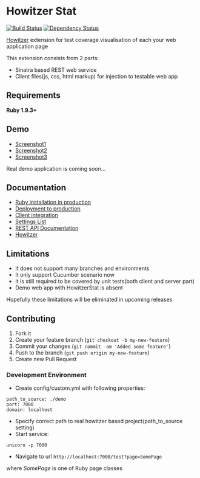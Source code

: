 Howitzer Stat
===============================

[![Build Status](https://travis-ci.org/strongqa/howitzer_stat.png?branch=master)](https://travis-ci.org/strongqa/howitzer_stat)
[![Dependency Status](https://gemnasium.com/romikoops/howitzer_stat.png)](https://gemnasium.com/romikoops/howitzer_stat)

[Howitzer](http://strongqa.github.io/howitzer/) extension for test coverage visualisation of each your web application page

This extension consists from 2 parts:
- Sinatra based REST web service
- Client files(js, css, html markup) for injection to testable web app

## Requirements

**Ruby 1.9.3+**

## Demo

* <a href="https://raw.githubusercontent.com/strongqa/howitzer_stat/gh-pages/images/1_accounts_page.png" target="_blank">Screenshot1</a>
* <a href="https://raw.githubusercontent.com/strongqa/howitzer_stat/gh-pages/images/2_accounts_page_with_stat.png" target="_blank">Screenshot2</a>
* <a href="https://raw.githubusercontent.com/strongqa/howitzer_stat/gh-pages/images/3_accounts_page_with_expanded_stat.png" target="_blank">Screenshot3</a>

Real demo application is coming soon...


## Documentation

* [Ruby installation in production](https://github.com/strongqa/howitzer_stat/wiki/Ruby-installation-in-production)
* [Deployment to production](https://github.com/strongqa/howitzer_stat/wiki/Deployment-to-production)
* [Client integration](https://github.com/strongqa/howitzer_stat/wiki/Client-integration)
* [Settings List](https://github.com/strongqa/howitzer_stat/wiki/Settings-List)
* [REST API Documentation](https://github.com/strongqa/howitzer_stat/wiki/REST-API)
* [Howitzer](http://strongqa.github.io/howitzer)

## Limitations

* It does not support many branches and environments
* It only support Cucumber scenario now
* It is still required to be covered by unit tests(both client and server part)
* Demo web app with HowitzerStat is absent

Hopefully these limitations will be eliminated in upcoming releases

## Contributing

1. Fork it
2. Create your feature branch (`git checkout -b my-new-feature`)
3. Commit your changes (`git commit -am 'Added some feature'`)
4. Push to the branch (`git push origin my-new-feature`)
5. Create new Pull Request

### Development Environment

* Create config/custom.yml with following properties:

```
path_to_source: ./demo
port: 7000
domain: localhost
```

* Specify correct path to real howitzer based project(path_to_source setting)
* Start service:

`unicorn -p 7000`

* Navigate to url `http://localhost:7000/test?page=SomePage`

where *SomePage* is one of Ruby page classes
